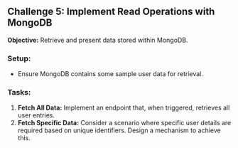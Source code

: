 ## Challenge 5: Implement Read Operations with MongoDB

**Objective:** Retrieve and present data stored within MongoDB.

### Setup:

- Ensure MongoDB contains some sample user data for retrieval.

### Tasks:

1. **Fetch All Data:** Implement an endpoint that, when triggered, retrieves all user entries.
2. **Fetch Specific Data:** Consider a scenario where specific user details are required based on unique identifiers. Design a mechanism to achieve this.
